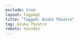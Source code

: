 ```yaml
---
exclude: true
layout: tagpage
title: "Tagged: Azuka Theatre"
tag: Azuka Theatre
robots: noindex
---
```

